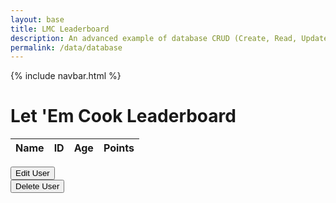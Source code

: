```yaml
---
layout: base
title: LMC Leaderboard 
description: An advanced example of database CRUD (Create, Read, Update, Delete).  This articles is focussed on Read.  Each operation works asynchronously between JavaScript and a Python/Flask backend Database.  This requires a set of Python RESTful API services for Get, Put, Delete, and Update.
permalink: /data/database
---
```


<!-- HTML table layout for page. The table is filled by JavaScript below. -->
<html lang="en">
<head>
<meta charset="UTF-8">
<meta name="viewport" content="width=device-width, initial-scale=1.0">
<title>Leaderboard</title>
<link rel="stylesheet" href="/lmc-frontend/LMC/JS/SCSS/leaderboard.css"> <!-- Link to the external CSS file -->
{% include navbar.html %}
</head>
<body>

<h1>Let 'Em Cook Leaderboard</h1>

<!-- Table headers -->
<table>
  <thead>
  <tr>
    <th>Name</th>
    <th>ID</th>
    <th>Age</th>
    <th>Points</th>
  </tr>
  </thead>
  <tbody id="result">
    <!-- javascript generated data -->
  </tbody>
</table>

<!-- Button to edit user -->
<div>
  <button class="edit-user" onclick='window.location.href = "{{site.baseurl}}/lmc-editUser"'>Edit User</button>
</div>

<!-- Button to delete user -->
<div>
  <button class="delete-user" onclick='window.location.href = "{{site.baseurl}}/lmc-deleteUser"'>Delete User</button>
</div>

<!-- JavaScript code to fetch and populate data -->
<script type="module">
  // uri variable and options object are obtained from config.js
  import { uri, options } from '{{site.baseurl}}/assets/js/api/config.js';

  // Set Users endpoint (list of users)
  const url = uri + '/api/users/';

  // prepare HTML result container for new output
  const resultContainer = document.getElementById("result");

  // fetch the API
  fetch(url, options)
    // response is a RESTful "promise" on any successful fetch
.then(response => {
    // check for response errors and display
    if (response.status !== 200) {
        if (response.status === 401) {
            // Unauthorized - Redirect to 401 error page
            window.location.href = "/lmc-frontend/lmc-login";
        } else if (response.status === 403) {
            // Forbidden - Redirect to 403 error page
            alert(response.status + " error. Redirecting you to the login")
            const errorMsg = 'Database response error: ' + response.status;
            console.log(errorMsg);
            const tr = document.createElement("tr");
            const td = document.createElement("td");
            td.innerHTML = errorMsg;
            tr.appendChild(td);
            resultContainer.appendChild(tr);
            window.location.href = "/lmc-frontend/lmc-login";
            return;
        }
    }
    // valid response will contain JSON data
    response.json().then(data => {
        console.log(data);

        // Sort data by points (highest to lowest)
        data.sort((a, b) => b.points - a.points);

        // Loop through the sorted data
        for (const row of data) {
            // Create table row and cells for each user
            const tr = document.createElement("tr");
            const name = document.createElement("td");
            const id = document.createElement("td");
            const age = document.createElement("td");
            const points = document.createElement("td");

            // Populate cells with user data
            name.innerHTML = row.name; 
            id.innerHTML = row.uid; 
            age.innerHTML = row.age; 
            points.innerHTML = row.points;

            // Append cells to the row
            tr.appendChild(name);
            tr.appendChild(id);
            tr.appendChild(age);
            tr.appendChild(points);

            // Append the row to the table body
            resultContainer.appendChild(tr);
        }
    });
})

  // catch fetch errors (i.e., access to server blocked)
  .catch(err => {
    console.error(err);
    const tr = document.createElement("tr");
    const td = document.createElement("td");
    td.innerHTML = err + ": " + url;
    tr.appendChild(td);
    resultContainer.appendChild(tr);
  });
</script>
</body>
</html>


